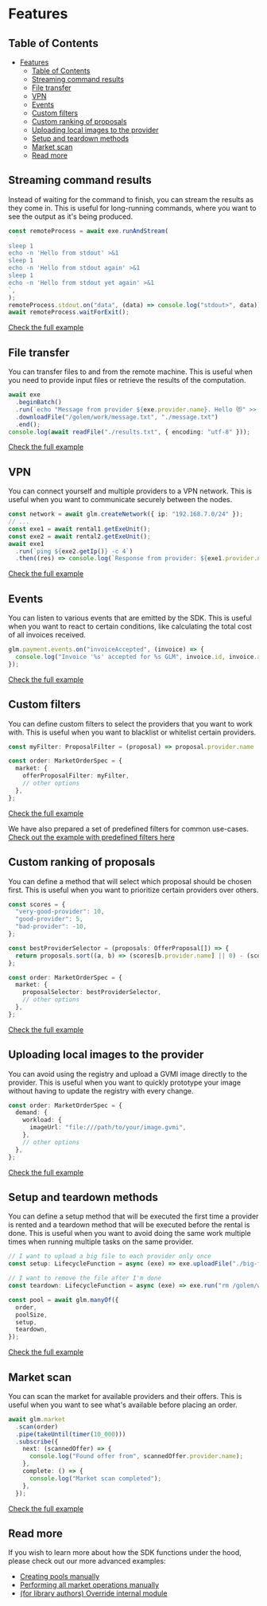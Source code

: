 # Features

## Table of Contents

<!-- TOC -->

- [Features](#features)
  - [Table of Contents](#table-of-contents)
  - [Streaming command results](#streaming-command-results)
  - [File transfer](#file-transfer)
  - [VPN](#vpn)
  - [Events](#events)
  - [Custom filters](#custom-filters)
  - [Custom ranking of proposals](#custom-ranking-of-proposals)
  - [Uploading local images to the provider](#uploading-local-images-to-the-provider)
  - [Setup and teardown methods](#setup-and-teardown-methods)
  - [Market scan](#market-scan)
  - [Read more](#read-more)
  <!-- TOC -->

## Streaming command results

Instead of waiting for the command to finish, you can stream the results as they come in. This is useful for
long-running
commands, where you want to see the output as it's being produced.

```ts
const remoteProcess = await exe.runAndStream(
  `
sleep 1
echo -n 'Hello from stdout' >&1
sleep 1
echo -n 'Hello from stdout again' >&1
sleep 1
echo -n 'Hello from stdout yet again' >&1
`,
);
remoteProcess.stdout.on("data", (data) => console.log("stdout>", data));
await remoteProcess.waitForExit();
```

[Check the full example](../examples/basic/run-and-stream.ts)

## File transfer

You can transfer files to and from the remote machine. This is useful when you need to provide input files or retrieve
the results of the computation.

```ts
await exe
  .beginBatch()
  .run(`echo "Message from provider ${exe.provider.name}. Hello 😻" >> /golem/work/message.txt`)
  .downloadFile("/golem/work/message.txt", "./message.txt")
  .end();
console.log(await readFile("./results.txt", { encoding: "utf-8" }));
```

[Check the full example](../examples/basic/transfer.ts)

## VPN

You can connect yourself and multiple providers to a VPN network. This is useful when you want to communicate
securely between the nodes.

```ts
const network = await glm.createNetwork({ ip: "192.168.7.0/24" });
// ...
const exe1 = await rental1.getExeUnit();
const exe2 = await rental2.getExeUnit();
await exe1
  .run(`ping ${exe2.getIp()} -c 4`)
  .then((res) => console.log(`Response from provider: ${exe1.provider.name} (ip: ${exe1.getIp()})`, res.stdout));
```

[Check the full example](../examples/basic/vpn.ts)

## Events

You can listen to various events that are emitted by the SDK. This is useful when you want to react to certain
conditions, like calculating the total cost of all invoices received.

```ts
glm.payment.events.on("invoiceAccepted", (invoice) => {
  console.log("Invoice '%s' accepted for %s GLM", invoice.id, invoice.amount);
});
```

[Check the full example](../examples/basic/events.ts)

## Custom filters

You can define custom filters to select the providers that you want to work with. This is useful when you want to
blacklist or whitelist certain providers.

```ts
const myFilter: ProposalFilter = (proposal) => proposal.provider.name !== "bad-provider";

const order: MarketOrderSpec = {
  market: {
    offerProposalFilter: myFilter,
    // other options
  },
};
```

[Check the full example](../examples/advanced/proposal-filter.ts)

We have also prepared a set of predefined filters for common
use-cases. [Check out the example with predefined filters here](../examples/advanced/proposal-predefined-filter.ts)

## Custom ranking of proposals

You can define a method that will select which proposal should be chosen first. This is useful when you want to
prioritize certain providers over others.

```ts
const scores = {
  "very-good-provider": 10,
  "good-provider": 5,
  "bad-provider": -10,
};

const bestProviderSelector = (proposals: OfferProposal[]) => {
  return proposals.sort((a, b) => (scores[b.provider.name] || 0) - (scores[a.provider.name] || 0))[0];
};

const order: MarketOrderSpec = {
  market: {
    proposalSelector: bestProviderSelector,
    // other options
  },
};
```

[Check the full example](../examples/advanced/proposal-selector.ts)

## Uploading local images to the provider

You can avoid using the registry and upload a GVMI image directly to the provider. This is useful when you want to
quickly prototype your image without having to update the registry with every change.

```ts
const order: MarketOrderSpec = {
  demand: {
    workload: {
      imageUrl: "file:///path/to/your/image.gvmi",
    },
    // other options
  },
};
```

[Check the full example](../examples/advanced//local-image/)

## Setup and teardown methods

You can define a setup method that will be executed the first time a provider is rented and a teardown method
that will be executed before the rental is done. This is useful when you want to avoid doing the same work
multiple times when running multiple tasks on the same provider.

```ts
// I want to upload a big file to each provider only once
const setup: LifecycleFunction = async (exe) => exe.uploadFile("./big-file.txt", "/golem/work/big-file.txt");

// I want to remove the file after I'm done
const teardown: LifecycleFunction = async (exe) => exe.run("rm /golem/work/big-file.txt");

const pool = await glm.manyOf({
  order,
  poolSize,
  setup,
  teardown,
});
```

[Check the full example](../examples/advanced/setup-and-teardown.ts)

## Market scan

You can scan the market for available providers and their offers. This is useful when you want to see what's available
before placing an order.

```ts
await glm.market
  .scan(order)
  .pipe(takeUntil(timer(10_000)))
  .subscribe({
    next: (scannedOffer) => {
      console.log("Found offer from", scannedOffer.provider.name);
    },
    complete: () => {
      console.log("Market scan completed");
    },
  });
```

[Check the full example](../examples/advanced/scan.ts)

## Read more

If you wish to learn more about how the SDK functions under the hood, please check out our more advanced examples:

- [Creating pools manually](./.../examples/advanced/manual-pools.ts)
- [Performing all market operations manually](./.../examples/advanced/step-by-step.ts)
- [(for library authors) Override internal module](./.../examples/advanced/override-module.ts)

